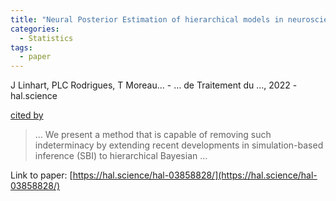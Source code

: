 ```yaml
---
title: "Neural Posterior Estimation of hierarchical models in neuroscience"
categories:
  - Statistics
tags:
  - paper
---
```

J Linhart, PLC Rodrigues, T Moreau… - … de Traitement du …, 2022 - hal.science

[cited by](None) 

>… We present a method that is capable of removing such indeterminacy by extending recent developments in simulation-based inference (SBI) to hierarchical Bayesian …

Link to paper: [https://hal.science/hal-03858828/](https://hal.science/hal-03858828/)
